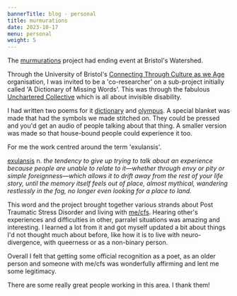 ```yaml
--- 
bannerTitle: blog - personal
title: murmurations 
date: 2023-10-17
menu: personal
weight: 5
---
```



The [murmurations](https://www.murmurations.life/) project had ending event at
Bristol's Watershed.

Through the University of Bristol's [Connecting Through Culture as we
Age](https://connectingthroughcultureasweage.info/) organisation, I was invited to
be a 'co-researcher' on a sub-project initially called 'A Dictionary of Missing
Words'. This was through the fabulous [Unchartered
Collective](https://uncharteredcollective.com/new-page) which is all about
invisible disability.

I had written two poems for it [dictionary](/hk/bucket/dictionary/) and
[olympus](/hk/bucket/olympus/). A special blanket was made that had the symbols
we made stitched on. They could be pressed and you'd get an audio of people
talking about that thing. A smaller version was made so that house-bound people
could experience it too.

For me the work centred around the term 'exulansis'.

[exulansis](https://www.dictionaryofobscuresorrows.com/post/96261999250/exulansis)
n. _the tendency to give up trying to talk about an experience because people
are unable to relate to it—whether through envy or pity or simple
foreignness—which allows it to drift away from the rest of your life story,
until the memory itself feels out of place, almost mythical, wandering
restlessly in the fog, no longer even looking for a place to land._

This word and the project brought together various strands about Post Traumatic
Stress Disorder and living with [me/cfs](/blogs/essays/2023-08-28-mecfs/).
Hearing other's experiences and difficulties in other, parralel situations was
amazing and interesting. I learned a lot from it and got myself updated a bit
about things I'd not thought much about before, like how it is to live with
neuro-divergence, with queerness or as a non-binary person. 

Overall I felt that getting some official recognition as a poet, as an older
person and someone with me/cfs was wonderfully affirming and lent me some
legitimacy. 

There are some really great people working in this area. I thank them!
